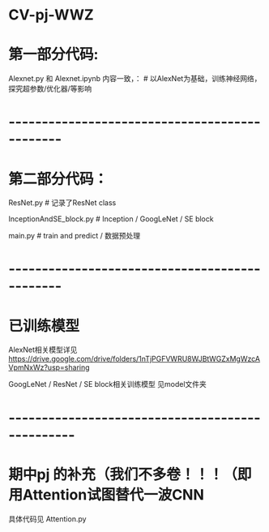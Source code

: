 # CV-pj-WWZ

# 第一部分代码:

Alexnet.py 和 Alexnet.ipynb 内容一致，： # 以AlexNet为基础，训练神经网络，探究超参数/优化器/等影响

# ----------------------------------------------
# 第二部分代码：

ResNet.py   # 记录了ResNet class

InceptionAndSE_block.py # Inception / GoogLeNet / SE block

main.py  # train and predict / 数据预处理

# ----------------------------------------------

# 已训练模型
AlexNet相关模型详见 https://drive.google.com/drive/folders/1nTjPGFVWRU8WJBtWGZxMgWzcAVpmNxWz?usp=sharing  

GoogLeNet / ResNet / SE block相关训练模型 见model文件夹 


# ------------------------------------------------
# 期中pj 的补充（我们不多卷！！！（即用Attention试图替代一波CNN

具体代码见 Attention.py
